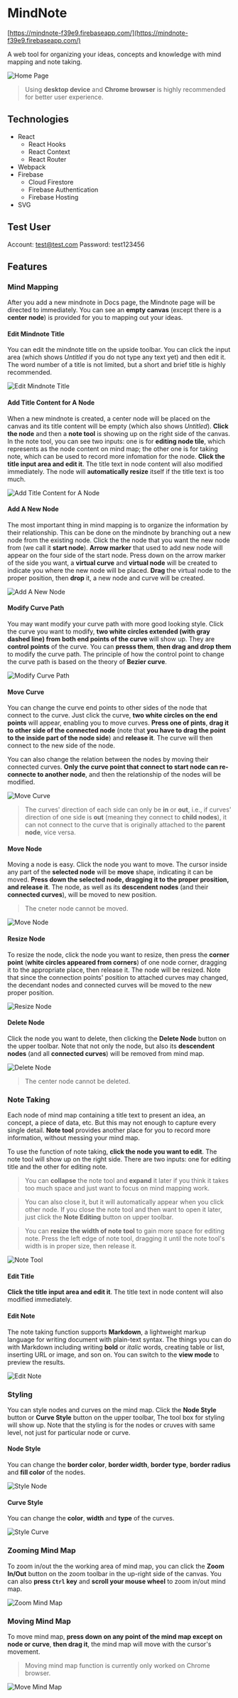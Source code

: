 # MindNote

[https://mindnote-f39e9.firebaseapp.com/](https://mindnote-f39e9.firebaseapp.com/)

A web tool for organizing your ideas, concepts and knowledge with mind mapping and note taking.

![Home Page](https://i.imgur.com/z3e7ENM.png)

> Using **desktop device** and **Chrome browser** is highly recommended for better user experience.

## Technologies

- React
  - React Hooks
  - React Context
  - React Router
- Webpack
- Firebase
  - Cloud Firestore
  - Firebase Authentication
  - Firebase Hosting
- SVG

## Test User

Account: test@test.com
Password: test123456

## Features

### Mind Mapping

After you add a new mindnote in Docs page, the Mindnote page will be directed to immediately. You can see an **empty canvas** (except there is a **center node**) is provided for you to mapping out your ideas.

#### Edit Mindnote Title

You can edit the mindnote title on the upside toolbar. You can click the input area (which shows _Untitled_ if you do not type any text yet) and then edit it. The word number of a title is not limited, but a short and brief title is highly recommended.

![Edit Mindnote Title](https://i.imgur.com/0IfaVe7.gif)

#### Add Title Content for A Node

When a new mindnote is created, a center node will be placed on the canvas and its title content will be empty (which also shows _Untitled_). **Click the node** and then a **note tool** is showing up on the right side of the canvas. In the note tool, you can see two inputs: one is for **editing node tile**, which represents as the node content on mind map; the other one is for taking note, which can be used to record more infomation for the node. **Click the title input area and edit it**. The title text in node content will also modified immediately. The node will **automatically resize** itself if the title text is too much.

![Add Title Content for A Node](https://i.imgur.com/cJnC6WV.gif "Add Title Content for A Node")

#### Add A New Node

The most important thing in mind mapping is to organize the information by their relationship. This can be done on the mindnote by branching out a new node from the existing node. Click the the node that you want the new node from (we call it **start node**). **Arrow marker** that used to add new node will appear on the four side of the start node. Press down on the arrow marker of the side you want, a **virtual curve** and **virtual node** will be created to indicate you where the new node will be placed. **Drag** the virtual node to the proper position, then **drop** it, a new node and curve will be created.

![Add A New Node](https://i.imgur.com/cN3kpIb.gif "Add A New Node")

#### Modify Curve Path

You may want modify your curve path with more good looking style. Click the curve you want to modify, **two white circles extended (with gray dashed line) from both end points of the curve** will show up. They are **control points** of the curve. You can **presss them**, **then drag and drop them** to modify the curve path. The principle of how the control point to change the curve path is based on the theory of **Bezier curve**.

![Modify Curve Path](https://i.imgur.com/pmzFro0.gif "Modify Curve Path")

#### Move Curve

You can change the curve end points to other sides of the node that connect to the curve. Just click the curve, **two white circles on the end points** will appear, enabling you to move curves. **Press one of pints**, **drag it to other side of the connected node** (note that **you have to drag the point to the inside part of the node side**) and **release it**. The curve will then connect to the new side of the node.

You can also change the relation between the nodes by moving their connected curves. **Only the curve point that connect to start node can re-connecte to another node**, and then the relationship of the nodes will be modified.

![Move Curve](https://i.imgur.com/qoQCquo.gif "Move Curve")

> The curves' direction of each side can only be **in** or **out**, i.e., if curves' direction of one side is **out** (meaning they connect to **child nodes**), it can not connect to the curve that is originally attached to the **parent node**, vice versa.

#### Move Node

Moving a node is easy. Click the node you want to move. The cursor inside any part of the **selected node** will be **move** shape, indicating it can be moved. **Press down the selected node, dragging it to the proper prosition, and release it**. The node, as well as its **descendent nodes** (and their **connected curves**), will be moved to new position.

> The cneter node cannot be moved.

![Move Node](https://i.imgur.com/mWT0bep.gif "Move Node")

#### Resize Node

To resize the node, click the node you want to resize, then press the **corner point** (**white circles appeared from corners**) of one node corner, dragging it to the appropriate place, then release it. The node will be resized. Note that since the connection points' position to attached curves may changed, the decendant nodes and connected curves will be moved to the new proper position.

![Resize Node](https://i.imgur.com/7TxAJj2.gif "Resize Node")

#### Delete Node

Click the node you want to delete, then clicking the **Delete Node** button on the upper toolbar. Note that not only the node, but also its **descendent nodes** (and all **connected curves**) will be removed from mind map.

![Delete Node](https://i.imgur.com/MXugevi.gif "Delete Node")

> The center node cannot be deleted.

### Note Taking

Each node of mind map containing a title text to present an idea, an concept, a piece of data, etc. But this may not enough to capture every single detail. **Note tool** provides another place for you to record more information, without messing your mind map.

To use the function of note taking, **click the node you want to edit**. The note tool will show up on the right side. There are two inputs: one for editing title and the other for editing note.

> You can **collapse** the note tool and **expand** it later if you think it takes too much space and just want to focus on mind mapping work.

> You can also close it, but it will automatically appear when you click other node. If you close the note tool and then want to open it later, just click the **Note Editing** button on upper toolbar.

> You can **resize the width of note tool** to gain more space for editing note. Press the left edge of note tool, dragging it until the note tool's width is in proper size, then release it.

![Note Tool](https://i.imgur.com/Yzh8eCJ.gif "Note Tool")

#### Edit Title

**Click the title input area and edit it**. The title text in node content will also modified immediately.

#### Edit Note

The note taking function supports **Markdown**, a lightweight markup language for writing document with plain-text syntax. The things you can do with Markdown including writing **bold** or _italic_ words, creating table or list, inserting URL or image, and son on. You can switch to the **view mode** to preview the results.

![Edit Note](https://i.imgur.com/kD2Hm6S.gif "Edit Note")

### Styling

You can style nodes and curves on the mind map. Click the **Node Style** button or **Curve Style** button on the upper toolbar, The tool box for styling will show up. Note that the styling is for the nodes or cruves with same level, not just for particular node or curve.

#### Node Style

You can change the **border color**, **border width**, **border type**, **border radius** and **fill color** of the nodes.

![Style Node](https://i.imgur.com/KWVaC2C.gif "Style Node")

#### Curve Style

You can change the **color**, **width** and **type** of the curves.

![Style Curve](https://i.imgur.com/kDjxH39.gif "Style Curve")

### Zooming Mind Map

To zoom in/out the the working area of mind map, you can click the **Zoom In/Out** button on the zoom toolbar in the up-right side of the canvas. You can also **press `Ctrl` key** and **scroll your mouse wheel** to zoom in/out mind map.

![Zoom Mind Map](https://i.imgur.com/YDjtcSt.gif "Zoom Mind Map")

### Moving Mind Map

To move mind map, **press down on any point of the mind map except on node or curve**, **then drag it**, the mind map will move with the cursor's movement.

> Moving mind map function is currently only worked on Chrome browser.

![Move Mind Map](https://i.imgur.com/Y43iVZz.gif "Move Mind Map")
